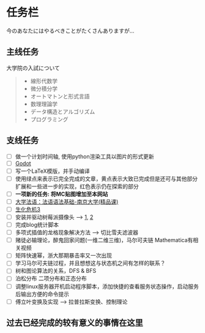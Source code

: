 # **任务栏**

今のあなたにはやるべきことがたくさんありますが...

## **主线任务**

大学院の入試について

> - 線形代数学
> - 微分積分学
> - オートマトンと形式言語
> - 数理理論学
> - データ構造とアルゴリズム
> - プログラミング

## **支线任务**

- [ ] 做一个计划时间轴, 使用python渲染工具以图片的形式更新
- [ ] [Godot](https://docs.godotengine.org/en/stable/index.html)
- [ ] 写一个LaTeX模版，并手动编译
- [ ] 使用绿点来表示已完全完成的文章，黄点表示大致已完成但是还可与其他部分扩展和一些进一步的实现，红色表示仍在探索的部分
- [ ] **一项新的任务: 将MC贴图增加至本网站**
- [ ] [大学法语：法语语法基础-南京大学(精品课)](https://www.bilibili.com/video/BV1eT411777z/?p=3&spm_id_from=333.880.my_history.page.click&vd_source=abed696091cea364eece1cf5cb2e843d)
- [ ] [生化危机3](https://www.bilibili.com/video/BV1z54y1R7Qx?p=9&spm_id_from=pageDriver&vd_source=abed696091cea364eece1cf5cb2e843d)
- [ ] 安装并驱动树莓派摄像头 --> [1](https://blog.csdn.net/luteresa/article/details/121351377), [2](https://www.waveshare.net/study/portal.php?mod=view&aid=962)
- [ ] 完成blog统计脚本
- [ ] 多项式插值的龙格现象解决方法 --> 切比雪夫滤波器
- [ ] 赌徒必输理论，醉鬼回家问题(一维二维三维)，马尔可夫链 Mathematica有相关视频
- [ ] 矩阵快速幂，浙大那期暴击率又一次出现
- [ ] 学习马尔可夫链过程，并且想想这与状态机之间有怎样的联系？
- [ ] 树和图论算法的关系，DFS & BFS
- [ ] 泊松分布 二项分布和正态分布
- [ ] 调整linux服务器开机启动程序脚本，添加快捷的查看服务状态操作，启动服务后输出方便的命令提示
- [ ] 傅立叶变换及实现 --> 拉普拉斯变换、控制理论

## 过去已经完成的较有意义的事情在这里

